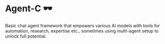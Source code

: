 # Agent-C 🕶️

Basic chat agent framework that empowers various AI models with tools for automation, research, expertise etc., sometimes using multi-agent setup to unlock full potential.
